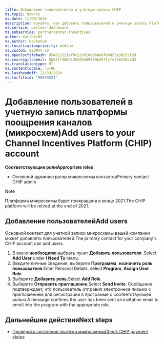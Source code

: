 ```yaml
---
title: Добавление пользователей в учетную запись CHIP
ms.topic: how-to
ms.date: 11/09/2020
description: Узнайте, как добавить пользователей в учетную запись Plaform для поощрения каналов (на микросхеме). Обратите внимание, что платформа микросхемы будет прекращена в конце 2021.
ms.service: partner-dashboard
ms.subservice: partnercenter-incentives
author: Karthic83
ms.author: kashanum
ms.localizationpriority: medium
ms.custom: SEOMAY.20
ms.openlocfilehash: 954011221af9c2c8d1da06de6fa6853a38252f2d
ms.sourcegitcommit: 6b03ff400d1350db9696f9b457fcfe710310c5d3
ms.translationtype: MT
ms.contentlocale: ru-RU
ms.lasthandoff: 12/03/2020
ms.locfileid: "96570523"
---
```

# <a name="add-users-to-your-channel-incentives-platform-chip-account"></a><span data-ttu-id="66b8a-104">Добавление пользователей в учетную запись платформы поощрения каналов (микросхем)</span><span class="sxs-lookup"><span data-stu-id="66b8a-104">Add users to your Channel Incentives Platform (CHIP) account</span></span>

<span data-ttu-id="66b8a-105">**Соответствующие роли**</span><span class="sxs-lookup"><span data-stu-id="66b8a-105">**Appropriate roles**</span></span>

- <span data-ttu-id="66b8a-106">Основной администратор микросхемы контактов</span><span class="sxs-lookup"><span data-stu-id="66b8a-106">Primary contact CHIP admin</span></span>
 
>[!NOTE]
><span data-ttu-id="66b8a-107">Платформа микросхемы будет прекращена в конце 2021.</span><span class="sxs-lookup"><span data-stu-id="66b8a-107">The CHIP platform will be retired at the end of 2021.</span></span>

## <a name="add-users"></a><span data-ttu-id="66b8a-108">Добавление пользователей</span><span class="sxs-lookup"><span data-stu-id="66b8a-108">Add users</span></span>

<span data-ttu-id="66b8a-109">Основной контакт для учетной записи микросхемы вашей компании может добавлять пользователей.</span><span class="sxs-lookup"><span data-stu-id="66b8a-109">The primary contact for your company's CHIP account can add users.</span></span>

1. <span data-ttu-id="66b8a-110">В меню **необходимо** выбрать пункт **Добавить пользователя** .</span><span class="sxs-lookup"><span data-stu-id="66b8a-110">Select **Add User** under **I Need To** menu.</span></span>
2. <span data-ttu-id="66b8a-111">Введите личные сведения, выберите **Программа**, **назначить роль пользователя**.</span><span class="sxs-lookup"><span data-stu-id="66b8a-111">Enter Personal Details, select **Program**, **Assign User Role**.</span></span>
3. <span data-ttu-id="66b8a-112">Выберите **Добавить роль**.</span><span class="sxs-lookup"><span data-stu-id="66b8a-112">Select **Add Role**.</span></span>
4. <span data-ttu-id="66b8a-113">Выберите **Отправить приглашение**.</span><span class="sxs-lookup"><span data-stu-id="66b8a-113">Select **Send Invite**.</span></span>
<span data-ttu-id="66b8a-114">Сообщение подтверждает, что пользователь отправил электронное письмо с приглашением для регистрации в программе с соответствующей ролью.</span><span class="sxs-lookup"><span data-stu-id="66b8a-114">A message confirms the user has been sent an invitation email to enroll into the program with the appropriate role.</span></span>

## <a name="next-steps"></a><span data-ttu-id="66b8a-115">Дальнейшие действия</span><span class="sxs-lookup"><span data-stu-id="66b8a-115">Next steps</span></span>

- [<span data-ttu-id="66b8a-116">Проверить состояние платежа микросхемы</span><span class="sxs-lookup"><span data-stu-id="66b8a-116">Check CHIP payment status</span></span>](chip-payment-status.md)